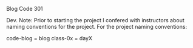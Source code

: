 Blog Code 301

Dev. Note:
Prior to starting the project I confered with instructors about naming conventions for the project. For the project naming conventions:

code-blog = blog
class-0x = dayX
